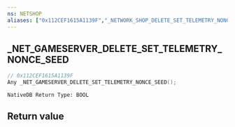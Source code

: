 ```yaml
---
ns: NETSHOP
aliases: ["0x112CEF1615A1139F","_NETWORK_SHOP_DELETE_SET_TELEMETRY_NONCE_SEED"]
---
```

## _NET_GAMESERVER_DELETE_SET_TELEMETRY_NONCE_SEED

```c
// 0x112CEF1615A1139F
Any _NET_GAMESERVER_DELETE_SET_TELEMETRY_NONCE_SEED();
```

```
NativeDB Return Type: BOOL
```

## Return value
